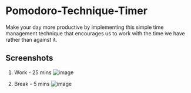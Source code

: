 # Pomodoro-Technique-Timer
Make your day more productive by implementing this simple time management technique that encourages us to work with the time we have rather than against it.

## Screenshots

1. Work - 25 mins
![image](https://github.com/Archit1706/Pomodoro-Technique-Timer/assets/75872913/a0a0da54-a21f-43bc-a53d-0b82e33974ee)

2. Break - 5 mins
![image](https://github.com/Archit1706/Pomodoro-Technique-Timer/assets/75872913/a1140534-1bcf-4a0e-b0ba-53bf9ed0c9c9)

